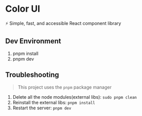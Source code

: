 # Color UI

⚡ Simple, fast, and accessible React component library

## Dev Environment

1. pnpm install
2. pnpm dev

## Troubleshooting

> This project uses the `pnpm` package manager

1. Delete all the node modules(external libs): `sudo pnpm clean`
2. Reinstall the external libs: `pnpm install`
3. Restart the server: `pnpm dev`
